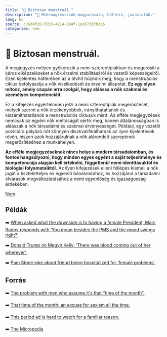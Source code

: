 ```yaml
---
title: "🚫 Biztosan menstruál."
description: "🚫 Mikroagressziók magyarázata, háttere, javaslatok."
lang: hu
source: c76d4f28-55b3-4214-804f-1e2673d7bda5
categories: nem
---
```


<div class="wiki-content agression-title">

# 🚫 Biztosan menstruál.

A megjegyzés mélyen gyökerezik a nemi sztereotípiákban és megerősíti a káros elképzeléseket a nők érzelmi stabilitásáról és vezetői képességeiről. Ezen kijelentés hátterében az a tévhit húzódik meg, hogy a menstruációs ciklus befolyásolja a nők viselkedését és érzelmi állapotát. **Ez egy olyan mítosz, amely csupán arra szolgál, hogy aláássa a nők szakmai és személyes kompetenciáit.**

Ez a kifejezés egyértelműen jelzi a nemi sztereotípiák megerősítését, melyek szerint a nők érzékenyebbek, irányíthatatlanok és kiszámíthatatlanok a menstruációs ciklusuk miatt. Az efféle megjegyzések nemcsak az egyéni nők méltóságát sértik meg, hanem általánosságban is aláászák a nők társadalmi és szakmai érvényességét. Például, egy vezetői pozícióra pályázó nőt könnyen diszkvalifikálhatnak az ilyen kijelentések révén, hiszen azok hozzájárulnak a nők alárendelt szerepének megerősítéséhez a munkahelyen.

**Az efféle megjegyzéseknek nincs helye a modern társadalomban, és fontos hangsúlyozni, hogy minden egyes egyént a saját teljesítménye és kompetenciája alapján kell értékelni, függetlenül nemi identitásuktól és biológiai folyamataiktól.** Az ilyen kifejezések elleni fellépés kiemeli a nők jogát a tiszteletteljes és egyenlő bánásmódhoz, és hozzájárul a társadalmi elvárások megváltoztatásához a nemi egyenlőség és igazságosság érdekében.

<div class="categories">

[Nem](/#/entry?id=nem)

</div>

## Példák

➡️ [When asked what the downside is to having a female President, Marc Rudov responds with ‘You mean besides the PMS and the mood swings right?’](https://www.mediamatters.org/fox-nation/marc-rudov-downside-woman-president-you-mean-besides-pms-and-mood-swings-right)

➡️ [Donald Trump on Megyn Kelly: ‘There was blood coming out of her wherever’.](https://www.google.com/search?client=safari&rls=en&q=donald+trump+period+joke+towards+megyn&ie=UTF-8&oe=UTF-8)

➡️ [Pam Stone joke about friend being hospitalized for ‘female problems’.](https://www.chicagotribune.com/news/ct-xpm-1990-03-06-9001190313-story.html )

## Forrás

➡️ [The problem with men who assume it's that “time of the month”.](https://www.huffpost.com/entry/problem-with-men-assuming-periods-time-of-the-month_n_55d1e18ae4b0ab468d9db129)

➡️ [That time of the month: an excuse for sexism all the time.](http://therepresentationproject.org/that-time-of-the-month-an-excuse-for-sexism-all-the-time/)

➡️ [This period ad is hard to watch for a familiar reason.](https://www.refinery29.com/en-us/2016/11/129111/its-not-my-period-shaming-women-hormones-kotex)

➡️ [The Micropedia](https://www.themicropedia.org/)


</div>